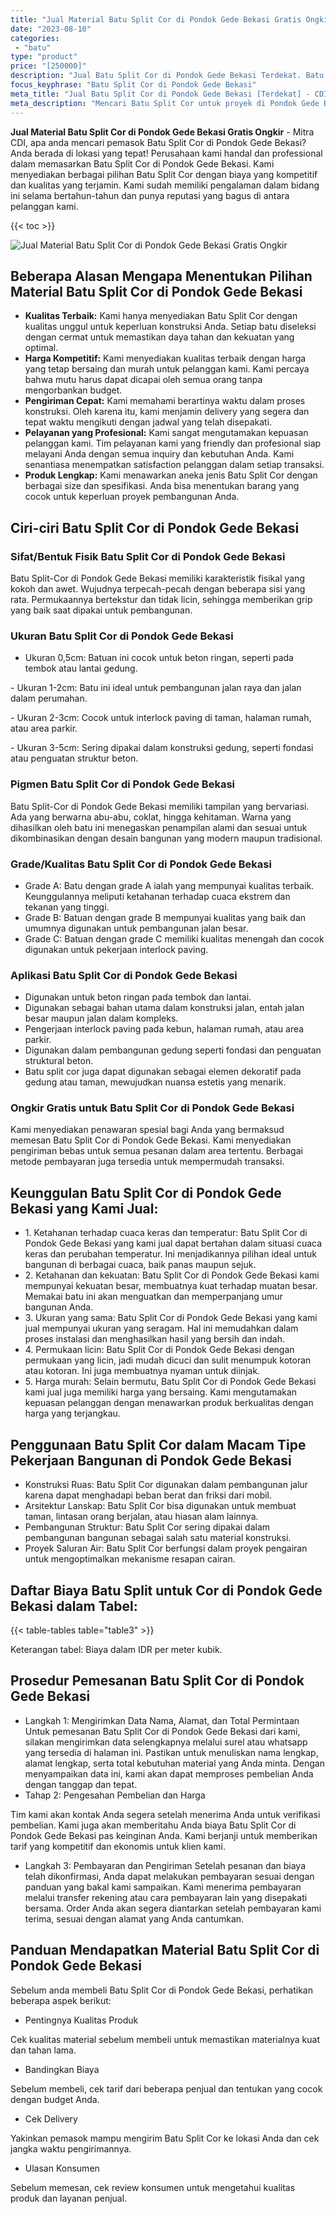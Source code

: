 ```yaml
---
title: "Jual Material Batu Split Cor di Pondok Gede Bekasi Gratis Ongkir"
date: "2023-08-10"
categories:
 - "batu"
type: "product"
price: "[250000]"
description: "Jual Batu Split Cor di Pondok Gede Bekasi Terdekat. Batu Split Cor ini sering dipakai dalam proyek konstruksi sebagai campuran beton yang terpilih dan tahan lama. Silakan hubungi kami untuk informasi lebih lanjut."
focus_keyphrase: "Batu Split Cor di Pondok Gede Bekasi"
meta_title: "Jual Batu Split Cor di Pondok Gede Bekasi [Terdekat] - CDI"
meta_description: "Mencari Batu Split Cor untuk proyek di Pondok Gede Bekasi? Kami menawarkan Batu Split Cor berkualitas untuk material cor beton. Dapatkan penawaran terbaik sekarang."
---
```


**Jual Material Batu Split Cor di Pondok Gede Bekasi Gratis Ongkir** - Mitra CDI, apa anda mencari pemasok Batu Split Cor di Pondok Gede Bekasi? Anda berada di lokasi yang tepat! Perusahaan kami handal dan professional dalam memasarkan Batu Split Cor di Pondok Gede Bekasi. Kami menyediakan berbagai pilihan Batu Split Cor dengan biaya yang kompetitif dan kualitas yang terjamin. Kami sudah memiliki pengalaman dalam bidang ini selama bertahun-tahun dan punya reputasi yang bagus di antara pelanggan kami.

{{< toc >}}

![Jual Material Batu Split Cor di Pondok Gede Bekasi Gratis Ongkir](/images/batu/batu-split-21.jpg)

## Beberapa Alasan Mengapa Menentukan Pilihan Material Batu Split Cor di Pondok Gede Bekasi

*   **Kualitas Terbaik:** Kami hanya menyediakan Batu Split Cor dengan kualitas unggul untuk keperluan konstruksi Anda. Setiap batu diseleksi dengan cermat untuk memastikan daya tahan dan kekuatan yang optimal.
*   **Harga Kompetitif:** Kami menyediakan kualitas terbaik dengan harga yang tetap bersaing dan murah untuk pelanggan kami. Kami percaya bahwa mutu harus dapat dicapai oleh semua orang tanpa mengorbankan budget.
*   **Pengiriman Cepat:** Kami memahami berartinya waktu dalam proses konstruksi. Oleh karena itu, kami menjamin delivery yang segera dan tepat waktu mengikuti dengan jadwal yang telah disepakati.
*   **Pelayanan yang Profesional:** Kami sangat mengutamakan kepuasan pelanggan kami. Tim pelayanan kami yang friendly dan profesional siap melayani Anda dengan semua inquiry dan kebutuhan Anda. Kami senantiasa menempatkan satisfaction pelanggan dalam setiap transaksi.
*   **Produk Lengkap:** Kami menawarkan aneka jenis Batu Split Cor dengan berbagai size dan spesifikasi. Anda bisa menentukan barang yang cocok untuk keperluan proyek pembangunan Anda.

## Ciri-ciri Batu Split Cor di Pondok Gede Bekasi

### Sifat/Bentuk Fisik Batu Split Cor di Pondok Gede Bekasi

Batu Split-Cor di Pondok Gede Bekasi memiliki karakteristik fisikal yang kokoh dan awet. Wujudnya terpecah-pecah dengan beberapa sisi yang rata. Permukaannya bertekstur dan tidak licin, sehingga memberikan grip yang baik saat dipakai untuk pembangunan.

### Ukuran Batu Split Cor di Pondok Gede Bekasi

- Ukuran 0,5cm: Batuan ini cocok untuk beton ringan, seperti pada tembok atau lantai gedung.  

\- Ukuran 1-2cm: Batu ini ideal untuk pembangunan jalan raya dan jalan dalam perumahan.  

\- Ukuran 2-3cm: Cocok untuk interlock paving di taman, halaman rumah, atau area parkir.  

\- Ukuran 3-5cm: Sering dipakai dalam konstruksi gedung, seperti fondasi atau penguatan struktur beton.

### Pigmen Batu Split Cor di Pondok Gede Bekasi

Batu Split-Cor di Pondok Gede Bekasi memiliki tampilan yang bervariasi. Ada yang berwarna abu-abu, coklat, hingga kehitaman. Warna yang dihasilkan oleh batu ini menegaskan penampilan alami dan sesuai untuk dikombinasikan dengan desain bangunan yang modern maupun tradisional.

### Grade/Kualitas Batu Split Cor di Pondok Gede Bekasi

*   Grade A: Batu dengan grade A ialah yang mempunyai kualitas terbaik. Keunggulannya meliputi ketahanan terhadap cuaca ekstrem dan tekanan yang tinggi.
*   Grade B: Batuan dengan grade B mempunyai kualitas yang baik dan umumnya digunakan untuk pembangunan jalan besar.
*   Grade C: Batuan dengan grade C memiliki kualitas menengah dan cocok digunakan untuk pekerjaan interlock paving.

### Aplikasi Batu Split Cor di Pondok Gede Bekasi

*   Digunakan untuk beton ringan pada tembok dan lantai.
*   Digunakan sebagai bahan utama dalam konstruksi jalan, entah jalan besar maupun jalan dalam kompleks.
*   Pengerjaan interlock paving pada kebun, halaman rumah, atau area parkir.
*   Digunakan dalam pembangunan gedung seperti fondasi dan penguatan struktural beton.
*   Batu split cor juga dapat digunakan sebagai elemen dekoratif pada gedung atau taman, mewujudkan nuansa estetis yang menarik.

### Ongkir Gratis untuk Batu Split Cor di Pondok Gede Bekasi

Kami menyediakan penawaran spesial bagi Anda yang bermaksud memesan Batu Split Cor di Pondok Gede Bekasi. Kami menyediakan pengiriman bebas untuk semua pesanan dalam area tertentu. Berbagai metode pembayaran juga tersedia untuk mempermudah transaksi.

## Keunggulan Batu Split Cor di Pondok Gede Bekasi yang Kami Jual:

*   1\. Ketahanan terhadap cuaca keras dan temperatur: Batu Split Cor di Pondok Gede Bekasi yang kami jual dapat bertahan dalam situasi cuaca keras dan perubahan temperatur. Ini menjadikannya pilihan ideal untuk bangunan di berbagai cuaca, baik panas maupun sejuk.
*   2\. Ketahanan dan kekuatan: Batu Split Cor di Pondok Gede Bekasi kami mempunyai kekuatan besar, membuatnya kuat terhadap muatan besar. Memakai batu ini akan menguatkan dan memperpanjang umur bangunan Anda.
*   3\. Ukuran yang sama: Batu Split Cor di Pondok Gede Bekasi yang kami jual mempunyai ukuran yang seragam. Hal ini memudahkan dalam proses instalasi dan menghasilkan hasil yang bersih dan indah.
*   4\. Permukaan  licin: Batu Split Cor di Pondok Gede Bekasi dengan permukaan yang licin, jadi mudah dicuci dan sulit menumpuk kotoran atau kotoran. Ini juga membuatnya nyaman untuk diinjak.
*   5\. Harga murah: Selain bermutu, Batu Split Cor di Pondok Gede Bekasi kami jual juga memiliki harga yang bersaing. Kami mengutamakan kepuasan pelanggan dengan menawarkan produk berkualitas dengan harga yang terjangkau.

## Penggunaan Batu Split Cor dalam Macam Tipe Pekerjaan Bangunan di Pondok Gede Bekasi

*   Konstruksi Ruas: Batu Split Cor digunakan dalam pembangunan jalur karena dapat menghadapi beban berat dan friksi dari mobil.
*   Arsitektur Lanskap: Batu Split Cor bisa digunakan untuk membuat taman, lintasan orang berjalan, atau hiasan alam lainnya.
*   Pembangunan Struktur: Batu Split Cor sering dipakai dalam pembangunan bangunan sebagai salah satu material konstruksi.
*   Proyek Saluran Air: Batu Split Cor berfungsi dalam proyek pengairan untuk mengoptimalkan mekanisme resapan cairan.

## Daftar Biaya Batu Split untuk Cor di Pondok Gede Bekasi dalam Tabel:

{{< table-tables table="table3" >}}

Keterangan tabel: Biaya dalam IDR per meter kubik.

## Prosedur Pemesanan Batu Split Cor di Pondok Gede Bekasi

*   Langkah 1: Mengirimkan Data Nama, Alamat, dan Total Permintaan
Untuk pemesanan Batu Split Cor di Pondok Gede Bekasi dari kami, silakan mengirimkan data selengkapnya melalui surel atau whatsapp yang tersedia di halaman ini. Pastikan untuk menuliskan nama lengkap, alamat lengkap, serta total kebutuhan material yang Anda minta. Dengan menyampaikan data ini, kami akan dapat memproses pembelian Anda dengan tanggap dan tepat.
*   Tahap 2: Pengesahan Pembelian dan Harga

Tim kami akan kontak Anda segera setelah menerima Anda untuk verifikasi pembelian. Kami juga akan memberitahu Anda biaya Batu Split Cor di Pondok Gede Bekasi pas keinginan Anda. Kami berjanji untuk memberikan tarif yang kompetitif dan ekonomis untuk klien kami.
*   Langkah 3: Pembayaran dan Pengiriman
Setelah pesanan dan biaya telah dikonfirmasi, Anda dapat melakukan pembayaran sesuai dengan panduan yang bakal kami sampaikan. Kami menerima pembayaran melalui transfer rekening atau cara pembayaran lain yang disepakati bersama. Order Anda akan segera diantarkan setelah pembayaran kami terima, sesuai dengan alamat yang Anda cantumkan.

## Panduan Mendapatkan Material Batu Split Cor di Pondok Gede Bekasi

Sebelum anda membeli Batu Split Cor di Pondok Gede Bekasi, perhatikan beberapa aspek berikut:

*   Pentingnya Kualitas Produk

Cek kualitas material sebelum membeli untuk memastikan materialnya kuat dan tahan lama.
*   Bandingkan Biaya

Sebelum membeli, cek tarif dari beberapa penjual dan tentukan yang cocok dengan budget Anda.
*   Cek Delivery

Yakinkan pemasok mampu mengirim Batu Split Cor ke lokasi Anda dan cek jangka waktu pengirimannya.
*   Ulasan Konsumen

Sebelum memesan, cek review konsumen untuk mengetahui kualitas produk dan layanan penjual.